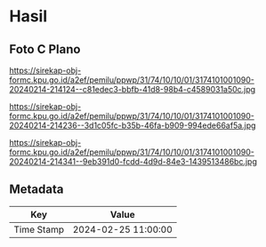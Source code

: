 # Hasil

## Foto C Plano

https://sirekap-obj-formc.kpu.go.id/a2ef/pemilu/ppwp/31/74/10/10/01/3174101001090-20240214-214124--c81edec3-bbfb-41d8-98b4-c4589031a50c.jpg

https://sirekap-obj-formc.kpu.go.id/a2ef/pemilu/ppwp/31/74/10/10/01/3174101001090-20240214-214236--3d1c05fc-b35b-46fa-b909-994ede66af5a.jpg

https://sirekap-obj-formc.kpu.go.id/a2ef/pemilu/ppwp/31/74/10/10/01/3174101001090-20240214-214341--9eb391d0-fcdd-4d9d-84e3-1439513486bc.jpg


## Metadata

| Key        | Value               |
| ---------- | ------------------- |
| Time Stamp | 2024-02-25 11:00:00 |



